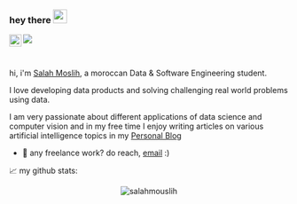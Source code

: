 ### hey there <img src="https://media.giphy.com/media/hvRJCLFzcasrR4ia7z/giphy.gif" width="25px">

<a href="https://www.linkedin.com/in/salah-eddine-el-mouslih/">
  <img align="left" alt="Abhishek's LinkedIN" width="22px" src="https://raw.githubusercontent.com/peterthehan/peterthehan/master/assets/linkedin.svg" />
</a>

![](https://visitor-badge.glitch.me/badge?page_id=salah.mouslih)

<br />

hi, i'm [Salah Moslih](https://salahmoslih.me/), a moroccan Data & Software Engineering student. 

I love developing data products and solving challenging real world problems using data.

I am very passionate about different applications of data science and computer vision and in my free time I enjoy writing articles on various artificial intelligence topics in my [Personal Blog](https://talkinai.tech/)



  
- 💼 any freelance work? do reach, [email](mailto:salahddin11@gmail.com) :)





📈 my github stats:

<p align="center"> <img src="https://github-readme-stats.vercel.app/api?username=salahmouslih&show_icons=true&theme=gotham" alt="salahmouslih" />




